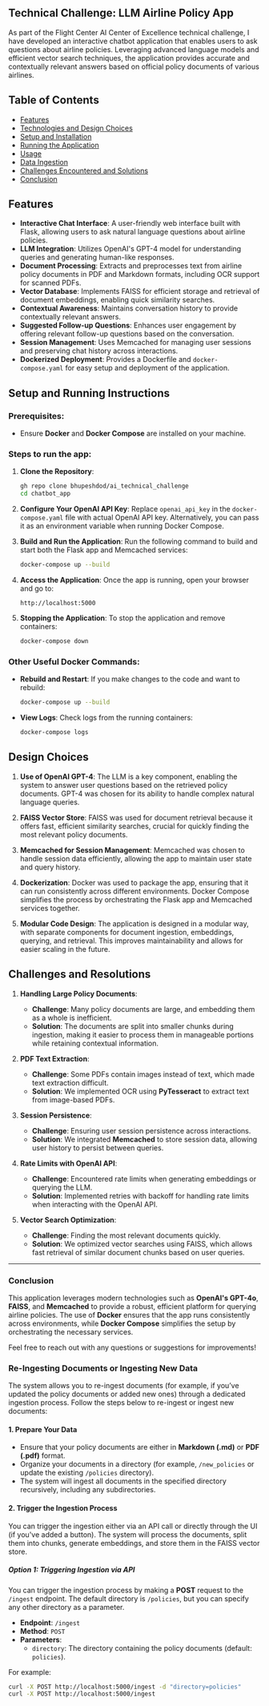 ## Technical Challenge: LLM Airline Policy App

As part of the Flight Center AI Center of Excellence technical challenge, I have developed an interactive chatbot application that enables users to ask questions about airline policies. Leveraging advanced language models and efficient vector search techniques, the application provides accurate and contextually relevant answers based on official policy documents of various airlines.

## Table of Contents

- [Features](#features)
- [Technologies and Design Choices](#technologies-and-design-choices)
- [Setup and Installation](#setup-and-installation)
- [Running the Application](#running-the-application)
- [Usage](#usage)
- [Data Ingestion](#data-ingestion)
- [Challenges Encountered and Solutions](#challenges-encountered-and-solutions)
- [Conclusion](#conclusion)

## Features

- **Interactive Chat Interface**: A user-friendly web interface built with Flask, allowing users to ask natural language questions about airline policies.
- **LLM Integration**: Utilizes OpenAI's GPT-4 model for understanding queries and generating human-like responses.
- **Document Processing**: Extracts and preprocesses text from airline policy documents in PDF and Markdown formats, including OCR support for scanned PDFs.
- **Vector Database**: Implements FAISS for efficient storage and retrieval of document embeddings, enabling quick similarity searches.
- **Contextual Awareness**: Maintains conversation history to provide contextually relevant answers.
- **Suggested Follow-up Questions**: Enhances user engagement by offering relevant follow-up questions based on the conversation.
- **Session Management**: Uses Memcached for managing user sessions and preserving chat history across interactions.
- **Dockerized Deployment**: Provides a Dockerfile and `docker-compose.yaml` for easy setup and deployment of the application.

## Setup and Running Instructions

### Prerequisites:
- Ensure **Docker** and **Docker Compose** are installed on your machine.

### Steps to run the app:

1. **Clone the Repository**:
    ```bash
    gh repo clone bhupeshdod/ai_technical_challenge
    cd chatbot_app
    ```

2. **Configure Your OpenAI API Key**:
   Replace `openai_api_key` in the `docker-compose.yaml` file with actual OpenAI API key. Alternatively, you can pass it as an environment variable when running Docker Compose.

3. **Build and Run the Application**:
    Run the following command to build and start both the Flask app and Memcached services:
    ```bash
    docker-compose up --build
    ```

4. **Access the Application**:
    Once the app is running, open your browser and go to:
    ```
    http://localhost:5000
    ```

5. **Stopping the Application**:
    To stop the application and remove containers:
    ```bash
    docker-compose down
    ```

### Other Useful Docker Commands:
- **Rebuild and Restart**: If you make changes to the code and want to rebuild:
    ```bash
    docker-compose up --build
    ```
- **View Logs**: Check logs from the running containers:
    ```bash
    docker-compose logs
    ```

## Design Choices

1. **Use of OpenAI GPT-4**: The LLM is a key component, enabling the system to answer user questions based on the retrieved policy documents. GPT-4 was chosen for its ability to handle complex natural language queries.
   
2. **FAISS Vector Store**: FAISS was used for document retrieval because it offers fast, efficient similarity searches, crucial for quickly finding the most relevant policy documents.

3. **Memcached for Session Management**: Memcached was chosen to handle session data efficiently, allowing the app to maintain user state and query history.

4. **Dockerization**: Docker was used to package the app, ensuring that it can run consistently across different environments. Docker Compose simplifies the process by orchestrating the Flask app and Memcached services together.

5. **Modular Code Design**: The application is designed in a modular way, with separate components for document ingestion, embeddings, querying, and retrieval. This improves maintainability and allows for easier scaling in the future.

## Challenges and Resolutions

1. **Handling Large Policy Documents**:
    - **Challenge**: Many policy documents are large, and embedding them as a whole is inefficient.
    - **Solution**: The documents are split into smaller chunks during ingestion, making it easier to process them in manageable portions while retaining contextual information.

2. **PDF Text Extraction**:
    - **Challenge**: Some PDFs contain images instead of text, which made text extraction difficult.
    - **Solution**: We implemented OCR using **PyTesseract** to extract text from image-based PDFs.

3. **Session Persistence**:
    - **Challenge**: Ensuring user session persistence across interactions.
    - **Solution**: We integrated **Memcached** to store session data, allowing user history to persist between queries.

4. **Rate Limits with OpenAI API**:
    - **Challenge**: Encountered rate limits when generating embeddings or querying the LLM.
    - **Solution**: Implemented retries with backoff for handling rate limits when interacting with the OpenAI API.

5. **Vector Search Optimization**:
    - **Challenge**: Finding the most relevant documents quickly.
    - **Solution**: We optimized vector searches using FAISS, which allows fast retrieval of similar document chunks based on user queries.

---

### Conclusion
This application leverages modern technologies such as **OpenAI's GPT-4o**, **FAISS**, and **Memcached** to provide a robust, efficient platform for querying airline policies. The use of **Docker** ensures that the app runs consistently across environments, while **Docker Compose** simplifies the setup by orchestrating the necessary services.

Feel free to reach out with any questions or suggestions for improvements!



### Re-Ingesting Documents or Ingesting New Data

The system allows you to re-ingest documents (for example, if you’ve updated the policy documents or added new ones) through a dedicated ingestion process. Follow the steps below to re-ingest or ingest new documents:

#### 1. Prepare Your Data

- Ensure that your policy documents are either in **Markdown (.md)** or **PDF (.pdf)** format.
- Organize your documents in a directory (for example, `/new_policies` or update the existing `/policies` directory).
- The system will ingest all documents in the specified directory recursively, including any subdirectories.

#### 2. Trigger the Ingestion Process

You can trigger the ingestion either via an API call or directly through the UI (if you've added a button). The system will process the documents, split them into chunks, generate embeddings, and store them in the FAISS vector store.

##### Option 1: Triggering Ingestion via API

You can trigger the ingestion process by making a **POST** request to the `/ingest` endpoint. The default directory is `/policies`, but you can specify any other directory as a parameter.

- **Endpoint**: `/ingest`
- **Method**: `POST`
- **Parameters**:
  - `directory`: The directory containing the policy documents (default: `policies`).

For example:

```bash
curl -X POST http://localhost:5000/ingest -d "directory=policies"
curl -X POST http://localhost:5000/ingest
